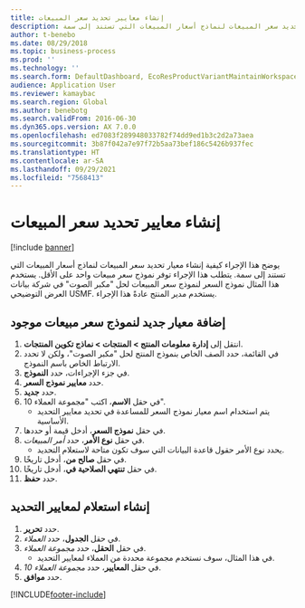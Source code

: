 ```yaml
---
title: إنشاء معايير تحديد سعر المبيعات
description: يوضح هذا الإجراء كيفية إنشاء معيار تحديد سعر المبيعات لنماذج أسعار المبيعات التي تستند إلى سمة.
author: t-benebo
ms.date: 08/29/2018
ms.topic: business-process
ms.prod: ''
ms.technology: ''
ms.search.form: DefaultDashboard, EcoResProductVariantMaintainWorkspace, PCProductConfigurationModelListPage, PCPriceModelSelectionCriteria, SysQueryForm, SysQueryTableLookUp, SysQueryFieldLookUp
audience: Application User
ms.reviewer: kamaybac
ms.search.region: Global
ms.author: benebotg
ms.search.validFrom: 2016-06-30
ms.dyn365.ops.version: AX 7.0.0
ms.openlocfilehash: ed7083f289948033782f74dd9ed1b3c2d2a73aea
ms.sourcegitcommit: 3b87f042a7e97f72b5aa73bef186c5426b937fec
ms.translationtype: HT
ms.contentlocale: ar-SA
ms.lasthandoff: 09/29/2021
ms.locfileid: "7568413"
---
```

# <a name="create-sales-price-selection-criteria"></a>إنشاء معايير تحديد سعر المبيعات

[!include [banner](../../includes/banner.md)]

يوضح هذا الإجراء كيفية إنشاء معيار تحديد سعر المبيعات لنماذج أسعار المبيعات التي تستند إلى سمة. يتطلب هذا الإجراء توفر نموذج سعر مبيعات واحد على الأقل. يستخدم هذا المثال نموذج السعر لنموذج سعر المبيعات لحل "مكبر الصوت" في شركة بيانات العرض التوضيحي USMF.‬ يستخدم مدير المنتج عادةً هذا الإجراء.

## <a name="add-a-new-criterion-for-an-existing-sales-price-model"></a>إضافة معيار جديد لنموذج سعر مبيعات موجود

1. انتقل إلى **إدارة معلومات المنتج \> المنتجات \> نماذج تكوين المنتجات**.
1. في القائمة، حدد الصف الخاص بنموذج المنتج لحل "مكبر الصوت"، ولكن لا تحدد الارتباط الخاص باسم النموذج.
1. في جزء الإجراءات، حدد **النموذج**.
1. حدد **معايير نموذج السعر**.
1. حدد **جديد**.
1. في حقل **الاسم**، اكتب "مجموعة العملاء 10".
    * يتم استخدام اسم معيار نموذج السعر للمساعدة في تحديد معايير التحديد الأساسية.  
1. في حقل **نموذج السعر**، أدخل قيمة أو حددها.
1. في حقل **نوع الأمر**، حدد *أمر المبيعات*.
    * يحدد نوع الأمر حقول قاعدة البيانات التي سوف تكون متاحة لاستعلام التحديد.  
1. في حقل **صالح من**، أدخل تاريخًا.
1. في حقل **تنتهي الصلاحية في**، أدخل تاريخًا.
1. حدد **حفظ**.

## <a name="create-the-query-for-the-selection-criteria"></a>إنشاء استعلام لمعايير التحديد

1. حدد **تحرير**.
2. في حقل **الجدول**، حدد *العملاء*.
3. في حقل **الحقل**، حدد *مجموعة العملاء*.
    * في هذا المثال، سوف نستخدم مجموعة محددة من العملاء لمعايير التحديد.  
4. في حقل **المعايير**، حدد *مجموعة العملاء 10*.
5. حدد **موافق**.



[!INCLUDE[footer-include](../../../includes/footer-banner.md)]